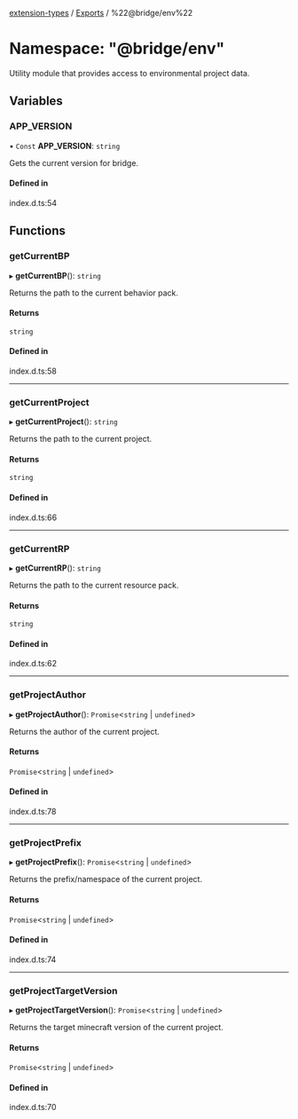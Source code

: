[extension-types](../README.md) / [Exports](../modules.md) / %22@bridge/env%22

# Namespace: "@bridge/env"

Utility module that provides access to environmental project data.

## Variables

### APP\_VERSION

• `Const` **APP\_VERSION**: `string`

Gets the current version for bridge.

#### Defined in

index.d.ts:54

## Functions

### getCurrentBP

▸ **getCurrentBP**(): `string`

Returns the path to the current behavior pack.

#### Returns

`string`

#### Defined in

index.d.ts:58

___

### getCurrentProject

▸ **getCurrentProject**(): `string`

Returns the path to the current project.

#### Returns

`string`

#### Defined in

index.d.ts:66

___

### getCurrentRP

▸ **getCurrentRP**(): `string`

Returns the path to the current resource pack.

#### Returns

`string`

#### Defined in

index.d.ts:62

___

### getProjectAuthor

▸ **getProjectAuthor**(): `Promise`<`string` \| `undefined`\>

Returns the author of the current project.

#### Returns

`Promise`<`string` \| `undefined`\>

#### Defined in

index.d.ts:78

___

### getProjectPrefix

▸ **getProjectPrefix**(): `Promise`<`string` \| `undefined`\>

Returns the prefix/namespace of the current project.

#### Returns

`Promise`<`string` \| `undefined`\>

#### Defined in

index.d.ts:74

___

### getProjectTargetVersion

▸ **getProjectTargetVersion**(): `Promise`<`string` \| `undefined`\>

Returns the target minecraft version of the current project.

#### Returns

`Promise`<`string` \| `undefined`\>

#### Defined in

index.d.ts:70
